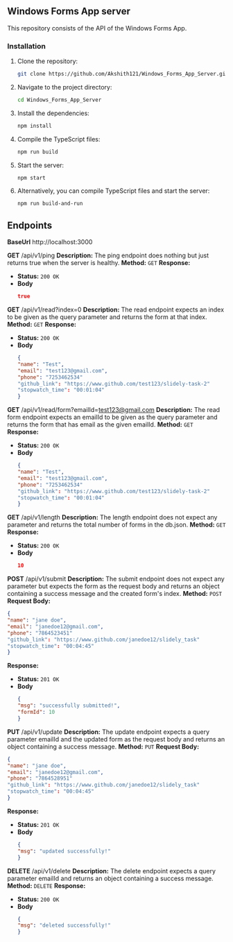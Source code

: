 ## Windows Forms App server

This repository consists of the API of the Windows Forms App.

### Installation

 1. Clone the repository:
      ```sh 
      git clone https://github.com/Akshith121/Windows_Forms_App_Server.git
      ```
      
 2. Navigate to the project directory:
      ```sh
      cd Windows_Forms_App_Server
      ```
      
 3. Install the dependencies:
      ```sh
      npm install
      ```
      
 4. Compile the TypeScript files:
      ```sh
      npm run build
      ```
      
 5. Start the server:
      ```sh
      npm start
      ```
      
 6. Alternatively, you can compile TypeScript files and start the server:
     ```sh
     npm run build-and-run
     ```

## Endpoints
**BaseUrl** http://localhost:3000

**GET** /api/v1/ping
**Description:** The ping endpoint does nothing but just returns true when the server is healthy.
**Method:** `GET`
**Response:**
-   **Status:** `200 OK`
-   **Body**  
    ```json
    true
    ```
**GET** /api/v1/read?index=0
**Description:** The read endpoint expects an index to be given as the query parameter and returns the form at that index.
**Method:** `GET`
**Response:**
-   **Status:** `200 OK`
-   **Body**  
    ```json
    {
    "name": "Test",
    "email": "test123@gmail.com",
    "phone": "7253462534"
    "github_link": "https://www.github.com/test123/slidely-task-2"
    "stopwatch_time": "00:01:04" 
    }
    ```

**GET** /api/v1/read/form?emailId=test123@gmail.com
**Description:** The read form endpoint expects an emailId to be given as the query parameter and returns the form that has email as the given emailId.
**Method:** `GET`
**Response:**
-   **Status:** `200 OK`
-   **Body**  
    ```json
    {
    "name": "Test",
    "email": "test123@gmail.com",
    "phone": "7253462534"
    "github_link": "https://www.github.com/test123/slidely-task-2"
    "stopwatch_time": "00:01:04" 
    }
    ```
  
**GET** /api/v1/length
**Description:** The length endpoint does not expect any parameter and returns the total number of forms in the db.json.
**Method:** `GET`
**Response:**
-   **Status:** `200 OK`
-   **Body**  
    ```json
    10
    ```

**POST** /api/v1/submit
**Description:** The submit endpoint does not expect any parameter but expects the form as the request body and returns an object containing a success message and the created form's index.
**Method:** `POST`
**Request Body:**
   ```json
   {
   "name": "jane doe",
   "email": "janedoe12@gmail.com",
   "phone": "7864523451"
   "github_link": "https://www.github.com/janedoe12/slidely_task"
   "stopwatch_time": "00:04:45"
   }
   ```
**Response:**
-   **Status:** `201 OK`
-   **Body**  
    ```json
    {
    "msg": "successfully submitted!",
    "formId": 10
    }
    ```

**PUT** /api/v1/update
**Description:** The update endpoint expects a query parameter emailId and the updated form as the request body and returns an object containing a success message.
**Method:** `PUT`
**Request Body:**
   ```json
   {
   "name": "jane doe",
   "email": "janedoe12@gmail.com",
   "phone": "7864528951"
   "github_link": "https://www.github.com/janedoe12/slidely_task"
   "stopwatch_time": "00:04:45"
   }
   ```
**Response:**
-   **Status:** `201 OK`
-   **Body**  
    ```json
    {
    "msg": "updated successfully!"
    }
    ```
   
   **DELETE** /api/v1/delete
**Description:** The delete endpoint expects a query parameter emailId and returns an object containing a success message.
**Method:** `DELETE`
**Response:**
-   **Status:** `200 OK`
-   **Body**  
    ```json
    {
    "msg": "deleted successfully!"
    }
    ```
    